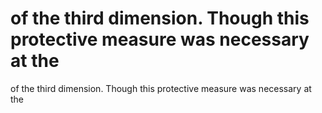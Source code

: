 # of the third dimension. Though this protective measure was necessary at the

of the third dimension. Though this protective measure was necessary at the